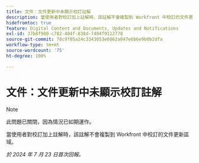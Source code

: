 ```yaml
---
title: 文件：文件更新中未顯示校訂註解
description: 當使用者對校訂加上註解時，該註解不會複製到 Workfront 中校訂的文件更新區域。
hidefromtoc: true
feature: Digital Content and Documents, Updates and Notifications
exl-id: 37b8f980-c782-404f-838d-7404f9112778
source-git-commit: 78c9f85a24c3343053e0862a847e6b6e9b0b2dfa
workflow-type: tm+mt
source-wordcount: '75'
ht-degree: 100%

---
```


# 文件：文件更新中未顯示校訂註解

>[!NOTE]
>
>此問題已關閉，因為情況已如期運作。

當使用者對校訂加上註解時，該註解不會複製到 Workfront 中校訂的文件更新區域。

_於 2024 年 7 月 23 日首次回報。_
